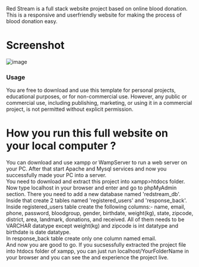 

Red Stream is a full stack website project based on online blood donation. This  is a responsive and userfriendly website for making the process of blood donation easy.



# Screenshot
![image](https://github.com/vvnsb/Red-Blood-Stream/assets/103960216/629746fa-2833-479e-9a29-9b12892317e0)

### Usage

You are free to download and use this template for personal projects, educational purposes, or for non-commercial use. However, any public or commercial use, including publishing, marketing, or using it in a commercial project, is not permitted without explicit permission.

# How you run this full website on your local computer ?

You can download and use xampp or WampServer to run a web server on your PC. After that start Apache and Mysql services and now you successfully made your PC into a server.<br>
You need to download and extract this project into xampp>htdocs folder.<br>
Now type localhost in your browser and enter and go to phpMyAdmin section. There you need to add a new database named 'redstream_db'. Inside that create 2 tables named 'registered_users' and 'response_back'.<br>
Inside registered_users table create the following columns:-  name, email, phone, password, bloodgroup, gender, birthdate, weight(kg), state, zipcode, district, area, landmark, donations, and received. All of them needs to be VARCHAR datatype except weight(kg) and zipcode is int datatype and birthdate is date datatype.<br>
In response_back table create only one column named email.<br>
And now  you are good to go. If you sucsessfully extracted the project file into htdocs folder of xampp, you can just run localhost/YourFolderName in your browser and you can see the and experience the  project live.





